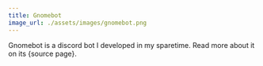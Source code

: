```yaml
---
title: Gnomebot
image_url: ./assets/images/gnomebot.png
---
```


Gnomebot is a discord bot I developed in my sparetime. Read more about it on its {source page}.